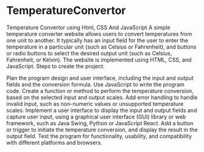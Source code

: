 # TemperatureConvertor
Temperature Convertor using Html, CSS And JavaScript
A simple temperature converter website allows users to convert temperatures from one unit to another. It typically has an input field for the user to enter the temperature in a particular unit (such as Celsius or Fahrenheit), and buttons or radio buttons to select the desired output unit (such as Celsius, Fahrenheit, or Kelvin).
The website is implemented using HTML, CSS, and JavaScript.
Steps to create the project:

Plan the program design and user interface, including the input and output fields and the conversion formula.
Use JavaScript to write the program code.
Create a function or method to perform the temperature conversion, based on the selected input and output scales.
Add error handling to handle invalid input, such as non-numeric values or unsupported temperature scales.
Implement a user interface to display the input and output fields and capture user input, using a graphical user interface (GUI) library or web framework, such as Java Swing, Python or JavaScript React.
Add a button or trigger to initiate the temperature conversion, and display the result in the output field.
Test the program for functionality, usability, and compatibility with different platforms and browsers.
